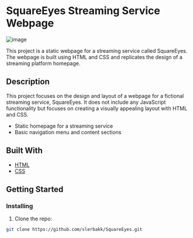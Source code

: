 # SquareEyes Streaming Service Webpage

![image](https://user-images.githubusercontent.com/52622303/164316813-4b12d99f-aeb7-4069-85cf-e72b3a50ac99.png)

This project is a static webpage for a streaming service called SquareEyes. The webpage is built using HTML and CSS and replicates the design of a streaming platform homepage.

## Description

This project focuses on the design and layout of a webpage for a fictional streaming service, SquareEyes. It does not include any JavaScript functionality but focuses on creating a visually appealing layout with HTML and CSS.

- Static homepage for a streaming service
- Basic navigation menu and content sections

## Built With

- [HTML](https://developer.mozilla.org/en-US/docs/Web/HTML)
- [CSS](https://developer.mozilla.org/en-US/docs/Web/CSS)

## Getting Started

### Installing

1. Clone the repo:

```bash
git clone https://github.com/slerbakk/SquareEyes.git
```
